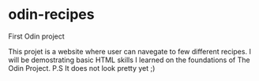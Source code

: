 # odin-recipes

First Odin project

This projet is a website where user can navegate to few different recipes. I will be demostrating basic HTML skills I learned on the foundations of The Odin Project.
P.S It does not look pretty yet ;)
